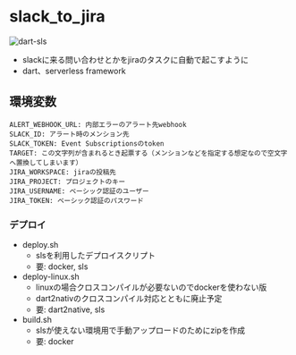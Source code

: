 # slack_to_jira
![dart-sls](https://github.com/limit7412/slack_to_jira/workflows/dart-sls/badge.svg)

  - slackに来る問い合わせとかをjiraのタスクに自動で起こすように
  - dart、serverless framework

## 環境変数
```
ALERT_WEBHOOK_URL: 内部エラーのアラート先webhook
SLACK_ID: アラート時のメンション先
SLACK_TOKEN: Event Subscriptionsのtoken
TARGET: この文字列が含まれるとき起票する（メンションなどを指定する想定なので空文字へ置換してしまいます）
JIRA_WORKSPACE: jiraの投稿先
JIRA_PROJECT: プロジェクトのキー
JIRA_USERNAME: ベーシック認証のユーザー
JIRA_TOKEN: ベーシック認証のパスワード
```

### デプロイ
  - deploy.sh
    - slsを利用したデプロイスクリプト
    - 要: docker, sls
  - deploy-linux.sh
    - linuxの場合クロスコンパイルが必要ないのでdockerを使わない版
    - dart2nativのクロスコンパイル対応とともに廃止予定
    - 要: dart2native, sls
  - build.sh
    - slsが使えない環境用で手動アップロードのためにzipを作成
    - 要: docker
